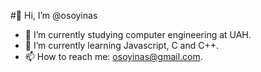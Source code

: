  #👋 Hi, I’m @osoyinas
- 👀 I’m currently studying computer engineering at UAH.
- 🌱 I’m currently learning Javascript, C and C++.
- 📫 How to reach me: osoyinas@gmail.com.

